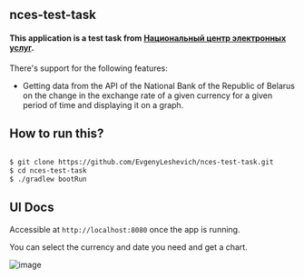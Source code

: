 ## nces-test-task ##

#### This application is a test task from [Национальный центр электронных услуг](https://nces.by/).


There's support for the following features:

* Getting data from the API of the National Bank of the Republic of Belarus on the change in the exchange rate of a given currency for a given period of time and displaying it on a graph.

## How to run this?
```bash

$ git clone https://github.com/EvgenyLeshevich/nces-test-task.git
$ cd nces-test-task
$ ./gradlew bootRun
```

## UI Docs ##

Accessible at `http://localhost:8080` once the app is running.

You can select the currency and date you need and get a chart.

![image](https://user-images.githubusercontent.com/73518823/199078736-81c18c62-5c20-485c-86f1-e98196ec8c56.png)
